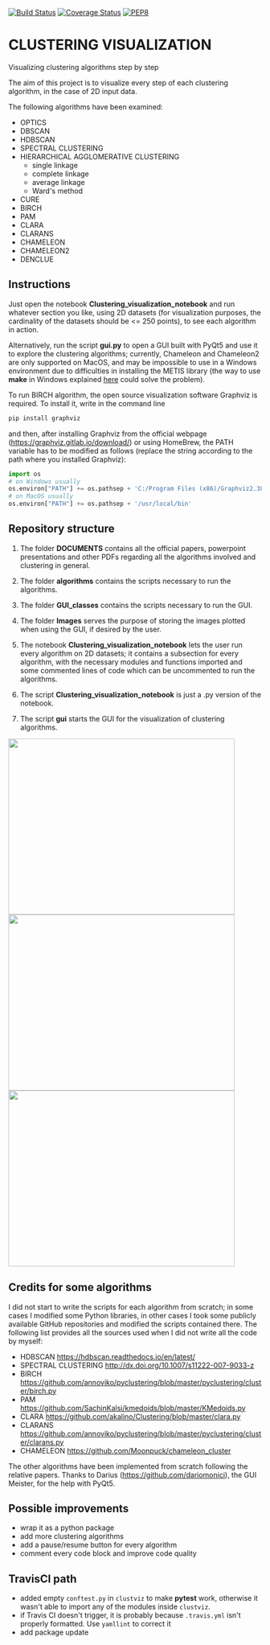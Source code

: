 [![Build Status](https://travis-ci.com/guglielmosanchini/ClustViz.svg?branch=master)](https://travis-ci.com/guglielmosanchini/ClustViz)
[![Coverage Status](https://coveralls.io/repos/github/guglielmosanchini/ClustViz/badge.svg?branch=master)](https://coveralls.io/github/guglielmosanchini/ClustViz?branch=master)
[![PEP8](https://img.shields.io/badge/code%20style-pep8-orange.svg)](https://www.python.org/dev/peps/pep-0008/)

# CLUSTERING VISUALIZATION
Visualizing clustering algorithms step by step

The aim of this project is to visualize every step of each clustering algorithm, in the case of 2D input data.

The following algorithms have been examined:
- OPTICS
- DBSCAN
- HDBSCAN
- SPECTRAL CLUSTERING
- HIERARCHICAL AGGLOMERATIVE CLUSTERING
  - single linkage
  - complete linkage
  - average linkage
  - Ward's method
- CURE
- BIRCH
- PAM
- CLARA
- CLARANS
- CHAMELEON
- CHAMELEON2
- DENCLUE

## Instructions
Just open the notebook **Clustering_visualization_notebook** and run whatever section you like, using 2D datasets (for visualization purposes, the cardinality of the datasets should be <= 250 points), to see each algorithm in action.

Alternatively, run the script **gui.py** to open a GUI built with PyQt5 and use it to explore the clustering algorithms; currently, Chameleon and Chameleon2 are
only supported on MacOS, and may be impossible to use in a Windows environment due to difficulties in installing the METIS library (the way to use **make** in Windows explained [here](https://stackoverflow.com/questions/32127524/how-to-install-and-use-make-in-windows) could solve the problem).

To run BIRCH algorithm, the open source visualization software Graphviz is required. To install it, write in the command line
```python
pip install graphviz
```
and then, after installing Graphviz from the official webpage (https://graphviz.gitlab.io/download/) or using HomeBrew,
the PATH variable has to be modified as follows (replace the string according to the path where you installed Graphviz):
```python
import os
# on Windows usually
os.environ["PATH"] += os.pathsep + 'C:/Program Files (x86)/Graphviz2.38/bin'
# on MacOS usually
os.environ["PATH"] += os.pathsep + '/usr/local/bin'
```

## Repository structure

1) The folder **DOCUMENTS** contains all the official papers, powerpoint presentations and other PDFs regarding all the algorithms involved and clustering in general.

2) The folder **algorithms** contains the scripts necessary to run the algorithms.

3) The folder **GUI_classes** contains the scripts necessary to run the GUI.

4) The folder **Images** serves the purpose of storing the images plotted when using the GUI, if desired by the user.

5) The notebook **Clustering_visualization_notebook** lets the user run every algorithm on 2D datasets; it contains a subsection for every algorithm, with the necessary modules and functions imported and some commented lines of code which can be uncommented to run the algorithms.

6) The script **Clustering_visualization_notebook** is just a .py version of the notebook.

7) The script **gui** starts the GUI for the visualization of clustering algorithms.

<img src="https://raw.githubusercontent.com/guglielmosanchini/ClustViz/master/data/README_pics/pic1_gui.JPG" width="450" height="350">

<img src="https://raw.githubusercontent.com/guglielmosanchini/ClustViz/master/data/README_pics/pic2_gui.JPG" width="450" height="350">

<img src="https://raw.githubusercontent.com/guglielmosanchini/ClustViz/master/data/README_pics/pic3_gui.JPG" width="450" height="350">

## Credits for some algorithms
I did not start to write the scripts for each algorithm from scratch; in some cases I modified some Python libraries, in other cases I took some publicly available GitHub repositories and modified the scripts contained there. The following list provides all the sources used when I did not write all the code by myself:

- HDBSCAN
https://hdbscan.readthedocs.io/en/latest/
- SPECTRAL CLUSTERING
http://dx.doi.org/10.1007/s11222-007-9033-z
- BIRCH
https://github.com/annoviko/pyclustering/blob/master/pyclustering/cluster/birch.py
- PAM
https://github.com/SachinKalsi/kmedoids/blob/master/KMedoids.py
- CLARA
https://github.com/akalino/Clustering/blob/master/clara.py
- CLARANS
https://github.com/annoviko/pyclustering/blob/master/pyclustering/cluster/clarans.py
- CHAMELEON
https://github.com/Moonpuck/chameleon_cluster

The other algorithms have been implemented from scratch following the relative papers. Thanks to Darius (https://github.com/dariomonici), 
the GUI Meister, for the help with PyQt5.

## Possible improvements
- wrap it as a python package
- add more clustering algorithms
- add a pause/resume button for every algorithm
- comment every code block and improve code quality

## TravisCI path
- added empty ```conftest.py``` in ```clustviz``` to make **pytest** work, otherwise it wasn't able to import
any of the modules inside ```clustviz```.
- if Travis CI doesn't trigger, it is probably because ```.travis.yml``` isn't properly formatted. Use
```yamllint``` to correct it
- add package update
